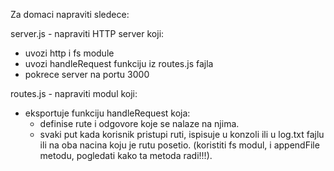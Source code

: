 Za domaci napraviti sledece:

server.js - napraviti HTTP server koji:
- uvozi http i fs module
- uvozi handleRequest funkciju iz routes.js fajla
- pokrece server na portu 3000

routes.js - napraviti modul koji:
- eksportuje funkciju handleRequest koja:
  - definise rute i odgovore koje se nalaze na njima.
  - svaki put kada korisnik pristupi ruti, ispisuje u konzoli ili u log.txt fajlu ili na oba nacina koju je rutu posetio. (koristiti fs modul, i appendFile metodu, pogledati kako ta metoda radi!!!).